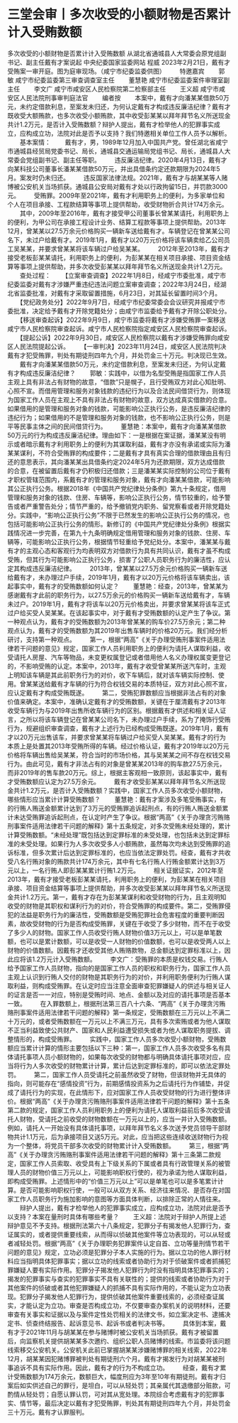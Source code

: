 # 三堂会审丨多次收受的小额财物是否累计计入受贿数额

多次收受的小额财物是否累计计入受贿数额
从湖北省通城县人大常委会原党组副书记、副主任戴有才案说起
中央纪委国家监委网站 程威
2023年2月21日，戴有才受贿案一审开庭。图为庭审现场。（咸宁市纪委监委供图）
　　特邀嘉宾
　　郭敏 咸宁市纪委监委第三审查调查室主任
　　董慧艳 咸宁市纪委监委案件审理室副主任
　　李文广 咸宁市咸安区人民检察院第二检察部主任
　　王义超 咸宁市咸安区人民法院刑事审判庭法官
　　编者按
　　本案中，戴有才向潘某某借款50万元，未约定借款利息，至案发未归还，为何认定戴有才构成违反廉洁纪律？戴有才既收受大额贿款，也多次收受小额贿款，其中收受彭某某以拜年拜节名义所送现金共计1.2万元，是否计入受贿数额？辩护人提出，戴有才检举他人的犯罪事实成立，应构成立功，法院对此是否予以支持？我们特邀相关单位工作人员予以解析。
　　基本案情：
　　戴有才，男，1989年12月加入中国共产党。曾任湖北省咸宁市通城县经贸局党委书记、局长，通城县交通运输局党组书记、局长，通城县人大常委会党组副书记、副主任等职。
　　违反廉洁纪律。2020年4月13日，戴有才向某科技公司董事长潘某某借款50万元，并出具借条约定还款期限为2024年5月。案发时仍未归还。
　　违反国家法律法规。2021年，戴有才与胡某某等人赌博被公安机关当场抓获。通城县公安局对戴有才处以行政拘留15日，并罚款3000元。
　　受贿罪。2009年至2021年，戴有才利用职务上的便利，为多家单位和个人在项目承接、工程款结算等事项上提供帮助，收受财物折合共计174万余元。
　　其中，2009年至2016年，戴有才接受甲公司董事长曾某某请托，利用职务上的便利，为甲公司在承接工程设计业务、结算工程款等事项上提供帮助。2013年12月，曾某某以27.5万余元价格购买一辆新车送给戴有才。车辆登记在曾某某公司名下，未过户给戴有才。2019年1月，戴有才以20万元价格将该车辆卖给乙公司员工吴某某，并要求曾某某将该车辆过户给吴某某。
　　2012年至2013年，戴有才接受老板彭某某请托，利用职务上的便利，为彭某某在相关项目承接、项目资金结算等事项上提供帮助，并多次收受彭某某以拜年拜节名义所送现金共计1.2万元。
　　查处过程：
　　【立案审查调查】2022年1月8日，经咸宁市委批准，咸宁市纪委监委对戴有才涉嫌严重违纪违法问题立案审查调查；2022年3月24日，经湖北省监委批准，对戴有才采取留置措施，6月23日，对其延长留置时间3个月。
　　【党纪政务处分】2022年9月7日，经咸宁市纪委常委会会议研究并报咸宁市委批准，决定给予戴有才开除党籍处分；由咸宁市监委给予戴有才开除公职处分。
　　【移送审查起诉】2022年9月9日，咸宁市监委将戴有才涉嫌受贿罪一案移送咸宁市人民检察院审查起诉。咸宁市人民检察院指定咸安区人民检察院审查起诉。
　　【提起公诉】2022年9月30日，咸安区人民检察院以戴有才涉嫌受贿罪向咸安区人民法院提起公诉。
　　【一审判决】2023年11月24日，咸安区人民法院判决戴有才犯受贿罪，判处有期徒刑四年九个月，并处罚金三十万元。判决现已生效。
　　戴有才向潘某某借款50万元，未约定借款利息，至案发未归还，为何认定戴有才构成违反廉洁纪律？
　　郭敏：实践中，以借为名型受贿是指国家工作人员主观上具有非法占有财物的故意，“借款”只是幌子，且行受贿双方对此心知肚明、心照不宣。而借用管理和服务对象钱款的违纪行为以及合法民间借贷行为，则体现为国家工作人员在主观上不具有非法占有财物的故意，双方达成真实借款的合意。如果借用的是管理和服务对象的钱款，可能影响公正执行公务，是违反廉洁纪律的违纪行为；如果借用的不是管理和服务对象的钱款，也不影响公正执行公务，则是平等民事主体之间的民间借贷行为。
　　董慧艳：本案中，戴有才向潘某某借款50万元的行为构成违反廉洁纪律。理由如下：一是根据在案证据，潘某某没有明示或者暗示戴有才利用职务上的便利为其谋取利益，戴有才亦没有承诺或实际为潘某某谋利，不符合受贿罪的构成要件；二是戴有才具有真实合理的借款理由且有归还的意思表示，其向潘某某出具借条约定2024年5月为还款期限，双方达成借款的合意，在被留置后戴有才仍积极归还借款；三是潘某某实际控制的公司位于戴有才职权管辖范围内，系戴有才的管理和服务对象，戴有才向潘某某借款，可能影响其公正执行公务。根据2018年《中国共产党纪律处分条例》第九十条规定，借用管理和服务对象的钱款、住房、车辆等，影响公正执行公务，情节较重的，给予警告或者严重警告处分；情节严重的，给予撤销党内职务、留党察看或者开除党籍处分。实践中，“影响公正执行公务”不限于已然发生的影响公正执行公务的情况，也包括可能影响公正执行公务的情形。新修订的《中国共产党纪律处分条例》根据实践情况进一步完善，在第九十九条明确规定借用管理和服务对象的钱款、住房、车辆等，可能影响公正执行公务，根据情节轻重给予党纪处分。本案中，潘某某与戴有才的主观心态和客观行为均表明双方对借款行为具有共同认识，戴有才虽不构成受贿，但其行为可能影响公正执行公务，损害了公职人员职务行为的廉洁性，应认定其构成违反廉洁纪律。
　　2013年，曾某某以27.5万余元价格购买一辆新车送给戴有才，未办理过户手续，2019年1月，戴有才以20万元价格将该车辆卖出，该起事实中，戴有才的受贿数额如何认定？
　　董慧艳：经查，2013年，曾某某为感谢戴有才此前的职务行为，以27.5万余元的价格购买一辆新车送给戴有才，车辆未过户。2019年1月，戴有才将该车以20万元价格卖出，并要求曾某某将该车正式过户给买受人吴某某。在该起事实中，对于戴有才受贿数额的认定产生了争议。第一种观点认为，戴有才的受贿数额为2013年曾某某的购车价27.5万余元；第二种观点认为，戴有才的受贿数额为其2019年出售车辆时的价格20万元。我们经分析研讨，支持第一种观点。
　　第一，根据“两高”《关于办理受贿刑事案件适用法律若干问题的意见》规定，国家工作人员利用职务上的便利为请托人谋取利益，收受请托人房屋、汽车等物品，未变更权属登记或者借用他人名义办理权属变更登记的，不影响受贿的认定。本案中，2013年，戴有才收受曾某某所送汽车时，主观上明知该车辆是其此前职务行为的对价，收下车辆后，就对该车辆实际控制、使用。曾某某送给戴有才车辆的行为符合权钱交易的本质特征，双方对此心照不宣，应认定戴有才构成受贿既遂。
　　第二，受贿犯罪数额应当根据非法占有的对象价值来确定。本案中，准确认定戴有才的受贿数额，关键在于厘清戴有才2013年收受车辆行为与2019年出售所收车辆行为的区别。根据戴有才供述和相关证人证言，之所以将该车辆登记在曾某某公司名下，未办理过户手续，系为了掩饰行受贿行为，规避组织审查调查，戴有才上述行为已经构成受贿既遂。2019年1月，戴有才以20万元出售该车，并要求曾某某将车辆过户给买受人吴某某。戴有才的行为本质上是处置其2013年受贿所得的车辆。经过价格认证，戴有才2019年以20万元价格将车辆出售给吴某某，符合当时的市场价格，其与吴某某之间不存在权钱交易行为。由此可见，戴有才非法占有的对象是曾某某2013年的购车款27.5万余元，而非2019年的售车款20万元。综上，根据主客观相一致原则，该起事实中，戴有才受贿数额应认定为27.5万余元。
　　戴有才收受彭某某以拜年拜节名义所送现金共计1.2万元，是否计入受贿数额？实践中，国家工作人员多次收受小额财物，哪些情形应当累计计算受贿数额？
　　董慧艳：戴有才案涉及多笔受贿事实，有的行贿人贿送金额累计达到了3万元的受贿罪追诉起刑点，有的行贿人贿送金额累计未达受贿罪追诉起刑点，在认定时产生了争议。根据“两高”《关于办理贪污贿赂刑事案件适用法律若干问题的解释》第十五条规定，对多次受贿未经处理的，累计计算受贿数额。“未经处理”既包括达到定罪标准的未受处理，也包括未达到定罪标准的未受处理。如果行为人多次收受多人小额贿款，虽然每次均未达到受贿罪的追诉标准，但多次累计后达到定罪标准的，也应当依法定罪处罚。经查，戴有才共收受八名行贿对象的贿款共计174万余元，其中有七名行贿人行贿金额累计达到3万元以上，一名行贿人即彭某某累计行贿1.2万元。
　　相关证据证实，2012年至2013年，戴有才接受老板彭某某请托，利用职务上的便利，为彭某某在相关项目承接、项目资金结算等事项上提供帮助，并多次收受彭某某以拜年拜节名义所送现金共计1.2万元。第一，戴有才存在为彭某某谋利和收受财物的行为，且主观明知收受的财物是其职权和谋利行为的对价，符合受贿罪的构成要件。第二，受贿罪侵犯的法益是职务行为的廉洁性，受贿数额是受贿犯罪社会危害程度的重要判断因素，故收受财物的行为是否构成受贿罪，关键在于收受了多少财物，而不在于收受了多少人的财物。国家工作人员收受行贿人财物价值3万元以上，可以是单笔数额，也可以是累计数额，可以是收受一人财物的价值数额，也可以是收受两人以上财物的价值数额。因戴有才还收受其他人贿赂款物，总金额达到定罪标准以上，因此应将该1.2万元计入受贿数额。
　　李文广：受贿罪的本质是权钱交易。行贿人给予国家工作人员财物，指向的是国家工作人员的职权和职务行为，国家工作人员主观上认识到行贿人交付的财物是其职务行为的对价，并利用职务便利为行贿人谋取利益，则构成受贿罪。在认定时应当注意全面审查犯罪嫌疑人的供述与相关证人的证言是否一一对应，特别是受贿时间、地点、金额以及对应的请托事项是否基本一致。
　　在入罪数额上，根据刑法第三百八十六条、“两高”《关于办理贪污贿赂刑事案件适用法律若干问题的解释》第一条规定，受贿数额在三万元以上不满二十万元的，或者受贿数额在一万元以上不满三万元，具有多次索贿或者为他人谋取不正当利益致使公共财产、国家和人民利益遭受损失或者为他人谋取职务提拔、调整情形的，构成受贿罪。
　　实践中，国家工作人员多次收受小额财物，受贿数额应当累计计算的情形主要包括以下三种：第一，国家工作人员多次收受多名有具体请托事项人员小额财物的，如果每次收受的财物都与明确具体请托事项对应，应当将行为人多次收受的财物累计计算，累计后达到定罪标准的，即可以依法定罪处罚。
　　第二，国家工作人员受请托之前虽然收受了财物，但该财物并无具体的指向，则可能存在“感情投资”行为，前期感情投资系为之后请托行为作铺垫，并促成了请托行为的实现，在此情形下，应对国家工作人员收受财物的行为进行整体评价。根据“两高”《关于办理贪污贿赂刑事案件适用法律若干问题的解释》第十五条第二款的规定，国家工作人员利用职务上的便利为请托人谋取利益前后多次收受请托人财物，受请托之前收受的财物数额在一万元以上的，应当一并计入受贿数额。例如，请托人一开始没有具体请托事项，以拜年拜节名义多次送予党员领导干部财物共计1.1万元，后为承接项目又送5万元。对此，应当把这些连续收送财物行为视为一个整体，将党员干部多次收受的财物累计计入受贿数额。
　　第三，根据“两高”《关于办理贪污贿赂刑事案件适用法律若干问题的解释》第十三条第二款规定，国家工作人员索取、收受具有上下级关系的下属或者具有行政管理关系的被管理人员的财物价值三万元以上，可能影响职权行使的，视为承诺为他人谋取利益，即构成受贿罪。上述情形中的“价值三万元以上”可以是单笔也可以是多笔累计计算。是否可能影响职权行使，一般可以从双方关系、经济往来情况、是否存在对国家工作人员职务行为施加影响的意图等方面具体判断，以排除正常的人情往来。
　　辩护人提出，戴有才检举他人的犯罪事实成立，应构成立功，法院对此是否予以支持？本案在量刑时具体有哪些考量？
　　王义超：法院对于辩护人所提上述辩护意见不予支持。根据刑法第六十八条规定，犯罪分子有揭发他人犯罪行为，查证属实的，或者提供重要线索，从而得以侦破其他案件等立功表现的，可以从轻或者减轻处罚。根据“两高”《关于办理职务犯罪案件认定自首、立功等量刑情节若干问题的意见》规定，立功必须是犯罪分子本人实施的行为。据以立功的他人罪行材料应当指明具体犯罪事实；据以立功的线索或者协助行为对于侦破案件或者抓捕犯罪嫌疑人要有实际作用。犯罪分子揭发他人犯罪行为时没有指明具体犯罪事实的；揭发的犯罪事实与查实的犯罪事实不具有关联性的；提供的线索或者协助行为对于其他案件的侦破或者其他犯罪嫌疑人的抓捕不具有实际作用的，不能认定为立功表现。犯罪分子揭发他人犯罪行为，提供侦破其他案件重要线索的，必须经查证属实，才能认定为立功。审查是否构成立功，不仅要审查办案机关的说明材料，还要审查有关事实和证据以及与案件定性处罚相关的法律文书，如立案决定书、逮捕决定书、侦查终结报告、起诉意见书、起诉书或者判决书等。
　　具体到本案，戴有才于2021年11月与胡某某在参与赌博时被公安机关当场抓获。戴有才被留置后，向监察机关提供胡某某多次邀约、组织公职人员赌博的线索。市监委将该问题线索移交公安机关。公安机关此前已掌握胡某某涉嫌赌博罪的相关线索，2022年12月，胡某某因犯赌博罪被判处有期徒刑六个月。戴有才揭发行为对胡某某被刑事追诉不具有实际作用。因此，戴有才的行为不构成立功。
　　经查，戴有才累计受贿数额为174万余元，数额巨大，幅度刑应为3年至10年有期徒刑。戴有才归案后如实供述自己的罪行，是坦白，可以从轻处罚；其亲属代其退缴部分赃款，可酌情从轻处罚；自愿认罪认罚，可对其从宽处理。本院综合考虑戴有才的犯罪事实、情节等，最后决定以戴有才犯受贿罪，判处其有期徒刑四年九个月，并处罚金三十万元。戴有才认罪服判。